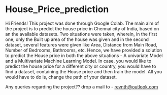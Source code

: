 # House_Price_prediction

Hi Friends!
This project was done through Google Colab. 
The main aim of the project is to predict the house price in Chennai city of India, based on an the available datasets. Two situations were taken, wherein, in the first one, only the Built up area of the house was given and in the second dataset, several features were given like Area, Distance from Main Road, Number of Bedrooms, Bathrooms, etc. 
Hence, we have provided a solution to predict the House price in both the above situations - A univariate Model and a Multivariate Machine Learning Model.
In case, you would like to predict the house price for a different city or country, you would have to find a dataset, containing the House price and then train the model. All you would have to do is, change the path of your dataset.

Any queries regarding the project?? drop a mail to - revnth@outlook.com
